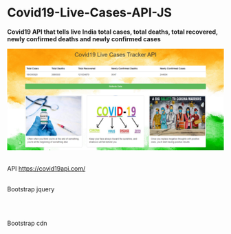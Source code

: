 # Covid19-Live-Cases-API-JS

<b>Covid19 API that tells live India total cases, total deaths, total recovered, newly confirmed deaths and newly confirmed cases</b>

![](overview.png)

<br>API
https://covid19api.com/

<br>
Bootstrap jquery

<br><script src="https://ajax.googleapis.com/ajax/libs/jquery/3.4.1/jquery.min.js"></script><br>    

Bootstrap cdn

<script src="https://maxcdn.bootstrapcdn.com/bootstrap/3.4.1/js/bootstrap.min.js"></script>

